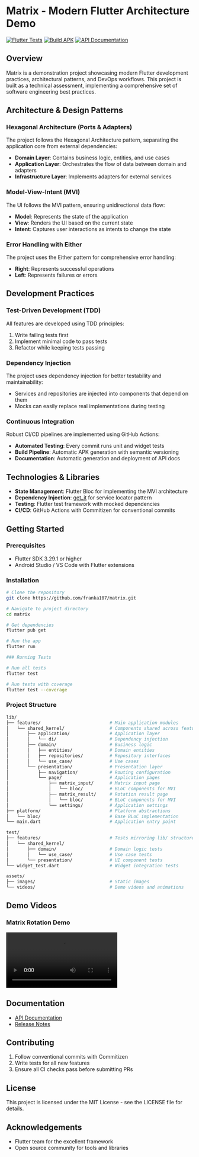# Matrix - Modern Flutter Architecture Demo

[![Flutter Tests](https://github.com/franka107/matrix/actions/workflows/flutter_tests.yml/badge.svg)](https://github.com/franka107/matrix/actions/workflows/flutter_tests.yml)
[![Build APK](https://github.com/franka107/matrix/actions/workflows/flutter_build_apk.yml/badge.svg)](https://github.com/franka107/matrix/actions/workflows/flutter_build_apk.yml)
[![API Documentation](https://github.com/franka107/matrix/actions/workflows/docs_deploy.yml/badge.svg)](https://franka107.github.io/matrix/)

## Overview

Matrix is a demonstration project showcasing modern Flutter development practices, architectural patterns, and DevOps workflows. This project is built as a technical assessment, implementing a comprehensive set of software engineering best practices.

## Architecture & Design Patterns

### Hexagonal Architecture (Ports & Adapters)

The project follows the Hexagonal Architecture pattern, separating the application core from external dependencies:

- **Domain Layer**: Contains business logic, entities, and use cases
- **Application Layer**: Orchestrates the flow of data between domain and adapters
- **Infrastructure Layer**: Implements adapters for external services

### Model-View-Intent (MVI)

The UI follows the MVI pattern, ensuring unidirectional data flow:

- **Model**: Represents the state of the application
- **View**: Renders the UI based on the current state
- **Intent**: Captures user interactions as intents to change the state

### Error Handling with Either

The project uses the Either pattern for comprehensive error handling:

- **Right**: Represents successful operations
- **Left**: Represents failures or errors

## Development Practices

### Test-Driven Development (TDD)

All features are developed using TDD principles:

1. Write failing tests first
2. Implement minimal code to pass tests
3. Refactor while keeping tests passing

### Dependency Injection

The project uses dependency injection for better testability and maintainability:

- Services and repositories are injected into components that depend on them
- Mocks can easily replace real implementations during testing

### Continuous Integration

Robust CI/CD pipelines are implemented using GitHub Actions:

- **Automated Testing**: Every commit runs unit and widget tests
- **Build Pipeline**: Automatic APK generation with semantic versioning
- **Documentation**: Automatic generation and deployment of API docs

## Technologies & Libraries

- **State Management**: Flutter Bloc for implementing the MVI architecture
- **Dependency Injection**: [get_it](https://pub.dev/packages/get_it) for service locator pattern
- **Testing**: Flutter test framework with mocked dependencies
- **CI/CD**: GitHub Actions with Commitizen for conventional commits

## Getting Started

### Prerequisites

- Flutter SDK 3.29.1 or higher
- Android Studio / VS Code with Flutter extensions

### Installation

```bash
# Clone the repository
git clone https://github.com/franka107/matrix.git

# Navigate to project directory
cd matrix

# Get dependencies
flutter pub get

# Run the app
flutter run

### Running Tests

# Run all tests
flutter test

# Run tests with coverage
flutter test --coverage
```

### Project Structure

```bash
lib/
├── features/                          # Main application modules
│   └── shared_kernel/                 # Components shared across features
│       ├── application/               # Application layer
│       │   └── di/                    # Dependency injection
│       ├── domain/                    # Business logic
│       │   ├── entities/              # Domain entities
│       │   ├── repositories/          # Repository interfaces
│       │   └── use_case/              # Use cases
│       └── presentation/              # Presentation layer
│           ├── navigation/            # Routing configuration
│           └── page/                  # Application pages
│               ├── matrix_input/      # Matrix input page
│               │   └── bloc/          # BLoC components for MVI
│               ├── matrix_result/     # Rotation result page
│               │   └── bloc/          # BLoC components for MVI
│               └── settings/          # Application settings
├── platform/                          # Platform abstractions
│   └── bloc/                          # Base BLoC implementation
└── main.dart                          # Application entry point

test/
├── features/                          # Tests mirroring lib/ structure
│   └── shared_kernel/
│       ├── domain/                    # Domain logic tests
│       │   └── use_case/              # Use case tests
│       └── presentation/              # UI component tests
└── widget_test.dart                   # Widget integration tests

assets/
├── images/                            # Static images
└── videos/                            # Demo videos and animations
```

## Demo Videos

### Matrix Rotation Demo

<video src="assets/videos/matrix-rotation-demo.mp4" controls="controls" style="max-width: 730px;">
</video>

## Documentation

- [API Documentation](https://franka107.github.io/matrix/)
- [Release Notes](https://github.com/franka107/matrix/releases)

## Contributing

1. Follow conventional commits with Commitizen
2. Write tests for all new features
3. Ensure all CI checks pass before submitting PRs

## License

This project is licensed under the MIT License - see the LICENSE file for details.

## Acknowledgements

- Flutter team for the excellent framework
- Open source community for tools and libraries

